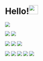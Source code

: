 # Hello!<img src="https://raw.githubusercontent.com/MartinHeinz/MartinHeinz/master/wave.gif" width="30px">
![](https://img.shields.io/badge/<OS>-<Linux>-informational?style=flat&logo=<LOGO_NAME>&logoColor=white&color=2bbc8a)

![](https://img.shields.io/badge/<Software>-<ROS>-informational?style=flat&logo=<LOGO_NAME>&logoColor=white&color=2bbc8a)
![](https://img.shields.io/badge/<Software>-<Matlab>-informational?style=flat&logo=<LOGO_NAME>&logoColor=white&color=2bbc8a)

![](https://img.shields.io/badge/<Code>-<C++>-informational?style=flat&logo=<LOGO_NAME>&logoColor=white&color=2bbc8a)
![](https://img.shields.io/badge/<Code>-<Python>-informational?style=flat&logo=<LOGO_NAME>&logoColor=white&color=2bbc8a)
![](https://img.shields.io/badge/<Code>-<Matlab>-informational?style=flat&logo=<LOGO_NAME>&logoColor=white&color=2bbc8a)


![](https://img.shields.io/badge/<Research_Field>-<Computer_Vision>-informational?style=flat&logo=<LOGO_NAME>&logoColor=white&color=2bbc8a)
![](https://img.shields.io/badge/<Research_Field>-<Deep_Learning>-informational?style=flat&logo=<LOGO_NAME>&logoColor=white&color=2bbc8a)
![](https://img.shields.io/badge/<Research_Field>-<Path_Planning_and_Following>-informational?style=flat&logo=<LOGO_NAME>&logoColor=white&color=2bbc8a)
![](https://img.shields.io/badge/<Research_Field>-<SLAM>-informational?style=flat&logo=<LOGO_NAME>&logoColor=white&color=2bbc8a)
![](https://img.shields.io/badge/<Research_Field>-<Robust_Controller>-informational?style=flat&logo=<LOGO_NAME>&logoColor=white&color=2bbc8a)
